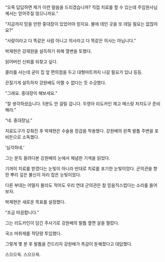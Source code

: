 “오죽 답답하면 제가 이런 말씀을 드리겠습니까? 직접 치료를 할 수 있는데 주임원사님께서는 믿어주질 않으니까요.”

“지금까지 믿을 만한 중대장이 있었어야 믿지요. 불에 데인 곳을 또 데일 필요는 없잖아요?”

“사람이라고 다 똑같은 사람 아니고 의사라고 다 똑같은 의사는 아닙니다.”

박재현은 강재원을 설득하기 위해 열변을 토했다.

읽어버린 신뢰를 되찾고 싶다.

콜라를 사는데 굳이 집 앞 편의점을 두고 대형마트까지 나갈 필요가 있냐 등등.

끈질기게 설득하자 강원배도 어쩔 수 없다는 듯 수긍했다.

“그래요. 중대장이 해보세요.”

“잘 생각하셨습니다. 5분도 안 걸릴 겁니다. 두영아 리도카인 재고 메스랑 처치도구 준비해라.”

“네. 중대장님.”

치료도구가 갖춰진 후 박재현은 수술용 장갑을 착용했다. 강원배의 왼쪽 발톱 주변을 포비돈으로 소독했다.

‘심각하네.’

그는 문득 올려다본 강원배의 눈에서 체념한 기색을 읽었다.

기꺼이 치료를 받겠다는 눈빛이 아니라 반대로 치료를 포기한 눈빛이었다. 군의관을 향한 뿌리 깊은 불신이 자리 잡은 눈빛이었다.

다른 부대는 어떨지 몰라도 적어도 우리 연대 군의관은 참 믿음직스럽다는 소리를 들어보자.

박재현은 새로운 목표를 설정했다.

“조금 따끔합니다.”

그는 리도카인이 담긴 주사기로 강원배의 발톱 옆면 살을 찔렀다.

국소 마취제를 적당량 투입했다.

그렇게 몇 분 후 발톱을 건드리자 강원배가 촉감이 둔해졌다고 대답했다.

스으으윽. 스으으윽.